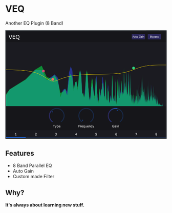 # VEQ

Another EQ Plugin (8 Band)

![Screenshot](./Assets/screenshot.png)

## Features

- 8 Band Parallel EQ
- Auto Gain
- Custom made Filter

## Why?

**It's always about learning new stuff.**